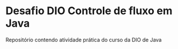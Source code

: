 # Desafio DIO Controle de fluxo em Java

Repositório contendo atividade prática do curso da DIO de Java